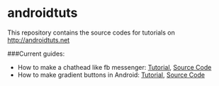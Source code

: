 androidtuts
===========

This repository contains the source codes for tutorials on http://androidtuts.net

###Current guides:

+ How to make a chathead like fb messenger: [Tutorial](http://androidtuts.net/how-to-make-a-chathead-like-facebook-messenger/), [Source Code](https://github.com/GNima/androidtuts/tree/master/ChatHeads)
+ How to make gradient buttons in Android: [Tutorial](http://androidtuts.net/gradient-buttons-in-android/), [Source Code](https://github.com/GNima/androidtuts/tree/master/GradientButtons)
